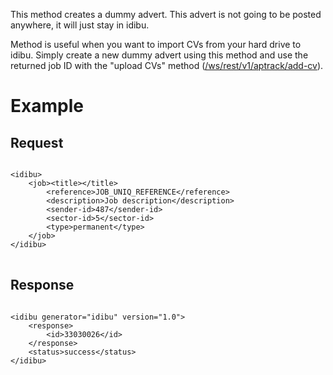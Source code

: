 This method creates a dummy advert. This advert is not going to be posted anywhere, it will just stay in idibu.</p>
Method is useful when you want to import CVs from your hard drive to idibu. Simply create a new dummy advert using this method and use the returned job ID with the "upload CVs" method (<a href="/docs/add-cv-wsrestv1aptrackadd-cv">/ws/rest/v1/aptrack/add-cv</a>).</p>
</div>
<div>
	<h1 class="p3">
		Example</h1>
	<h2>
		Request</h2>
	<pre>
<code type="xml">
&lt;idibu&gt;
    &lt;job&gt;&lt;title&gt;&lt;/title&gt;
        &lt;reference&gt;JOB_UNIQ_REFERENCE&lt;/reference&gt;
        &lt;description&gt;Job description&lt;/description&gt;
        &lt;sender-id&gt;487&lt;/sender-id&gt;
        &lt;sector-id&gt;5&lt;/sector-id&gt;
        &lt;type&gt;permanent&lt;/type&gt;
    &lt;/job&gt;
&lt;/idibu&gt;
</code>
</pre>
	<h2>
		Response</h2>
	<pre>
<code type="xml">
&lt;idibu generator=&quot;idibu&quot; version=&quot;1.0&quot;&gt;
    &lt;response&gt;
        &lt;id&gt;33030026&lt;/id&gt;
    &lt;/response&gt;
    &lt;status&gt;success&lt;/status&gt;
&lt;/idibu&gt;
</code></pre>
</div>
<p>&nbsp;</p>
